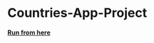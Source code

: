 # Countries-App-Project

<a href="https://madyannassar.github.io/Countries-App-Project/index.html"><b>Run from here<b></a>